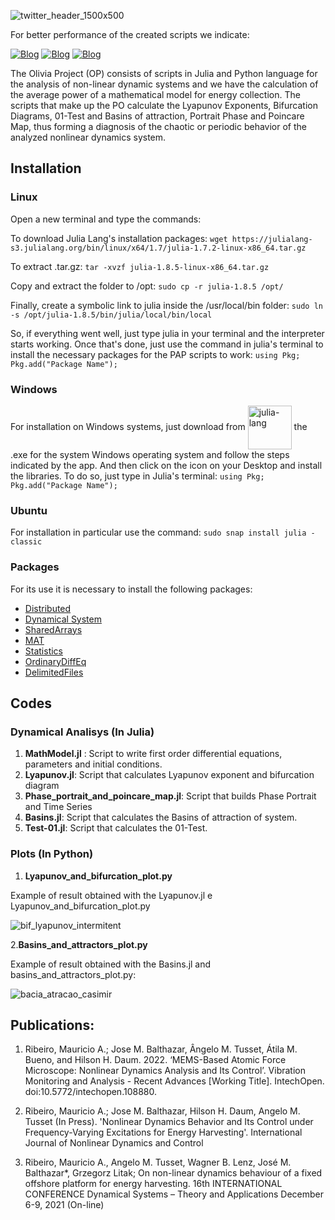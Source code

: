 ![twitter_header_1500x500](https://github.com/ScienceMau/Olivia-Project/assets/61286097/be1dcb73-ba70-4de7-aac0-c3c1c8073b39)


For better performance of the created scripts we indicate:

[![Blog](https://img.shields.io/badge/Julia%20Lang-Download-red?style=for-the-badge)](https://julialang.org/)
[![Blog](https://img.shields.io/badge/Ubuntu-Download-orange?style=for-the-badge)](www.ubuntu.org)
[![Blog](https://img.shields.io/badge/Python-Download-blue?style=for-the-badge)](www.python.org)


The Olivia Project (OP) consists of scripts in Julia and Python language for the analysis of non-linear dynamic systems and we have the calculation of the average power of a mathematical model for energy collection. The scripts that make up the PO calculate the Lyapunov Exponents, Bifurcation Diagrams, 01-Test and Basins of attraction, Portrait Phase and Poincare Map, thus forming a diagnosis of the chaotic or periodic behavior of the analyzed nonlinear dynamics system.


## Installation

### Linux

Open a new terminal and type the commands:

To download Julia Lang's installation packages: `wget https://julialang-s3.julialang.org/bin/linux/x64/1.7/julia-1.7.2-linux-x86_64.tar.gz`

To extract .tar.gz: `tar -xvzf julia-1.8.5-linux-x86_64.tar.gz`

Copy and extract the folder to /opt: `sudo cp -r julia-1.8.5 /opt/`

Finally, create a symbolic link to julia inside the /usr/local/bin folder: `sudo ln -s /opt/julia-1.8.5/bin/julia/local/bin/local`

So, if everything went well, just type julia in your terminal and the interpreter starts working. Once that's done, just use the command in julia's terminal to install the necessary packages for the PAP scripts to work: `using Pkg; Pkg.add("Package Name");`

### Windows
 
For installation on Windows systems, just download from <a href="https://julialang.org/"><img align = "center" alt= "julia-lang" heigth = "50" width="70" src= "https://cdn.jsdelivr.net/gh/devicons/devicon/icons/julia/julia-original-wordmark.svg" style="max-width100%;"/></a> the .exe for the system Windows operating system and follow the steps indicated by the app. And then click on the icon on your Desktop and install the libraries. To do so, just type in Julia's terminal: `using Pkg; Pkg.add("Package Name");`

### Ubuntu
For installation in particular use the command: `sudo snap install julia -classic`


### Packages

For its use it is necessary to install the following packages:
<ul>
<li><a href="https://docs.julialang.org/en/v1/manual/distributed-computing/">Distributed</a></li>
<li><a href="https://juliadynamics.github.io/DynamicalSystems.jl/dev/">Dynamical System</a></li>
<li><a href="https://docs.julialang.org/en/v1/stdlib/SharedArrays/">SharedArrays</a></li>
<li><a href="https://github.com/JuliaIO/MAT.jl">MAT</a></li>
<li><a href="https://docs.julialang.org/en/v1/stdlib/Statistics/">Statistics</a></li>
<li><a href="https://github.com/SciML/OrdinaryDiffEq.jl">OrdinaryDiffEq</a></li>
 <li><a href="https://docs.julialang.org/en/v1/stdlib/DelimitedFiles/">DelimitedFiles</a></li>
</ul>


## Codes 

### Dynamical Analisys (In Julia)

1. **MathModel.jl** : Script to write first order differential equations, parameters and initial conditions.
2. **Lyapunov.jl**: Script that calculates Lyapunov exponent and bifurcation diagram
3. **Phase_portrait_and_poincare_map.jl**: Script that builds Phase Portrait and Time Series
4. **Basins.jl**: Script that calculates the Basins of attraction of system.
5. **Test-01.jl**: Script that calculates the 01-Test.

### Plots (In Python)

1. **Lyapunov_and_bifurcation_plot.py** 

Example of result obtained with the Lyapunov.jl e Lyapunov_and_bifurcation_plot.py

![bif_lyapunov_intermitent](https://github.com/ScienceMau/Olivia-Project/assets/61286097/9fbe9b7a-a7d8-4666-a75f-b6442382d7d3)

2.**Basins_and_attractors_plot.py**

Example of result obtained with the Basins.jl and basins_and_attractors_plot.py:

![bacia_atracao_casimir](https://github.com/ScienceMau/Olivia-Project/assets/61286097/4e39997c-bb46-45e3-a99f-b20e60e9f072)



## Publications:

1. Ribeiro, Mauricio A.; Jose M. Balthazar, Ângelo M. Tusset, Átila M. Bueno, and Hilson H. Daum. 2022. ‘MEMS-Based Atomic Force Microscope: Nonlinear Dynamics Analysis and Its Control’. Vibration Monitoring and Analysis - Recent Advances [Working Title]. IntechOpen. doi:10.5772/intechopen.108880.

2. Ribeiro, Mauricio A.; Jose M. Balthazar, Hilson H. Daum, Angelo M. Tusset (In Press). 'Nonlinear Dynamics Behavior and Its Control under Frequency-Varying Excitations for Energy Harvesting'. International Journal of Nonlinear Dynamics and Control

3. Ribeiro, Mauricio A., Angelo M. Tusset, Wagner B. Lenz, José M. Balthazar*, Grzegorz Litak; On non-linear dynamics behaviour of a fixed offshore platform for energy harvesting. 16th INTERNATIONAL CONFERENCE Dynamical Systems – Theory and Applications December 6-9, 2021 (On-line)
